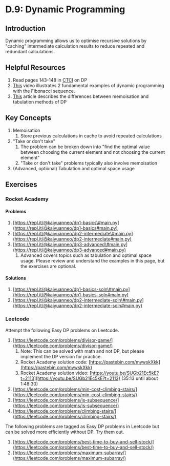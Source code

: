 # D.9: Dynamic Programming

## Introduction

Dynamic programming allows us to optimise recursive solutions by "caching" intermediate calculation results to reduce repeated and redundant calculations.

## Helpful Resources

1. Read pages 143-148 in [CTCI](d.0-ds-and-a-overview.md#resources) on DP
2. [This](https://www.youtube.com/watch?v=vYquumk4nWw) video illustrates 2 fundamental examples of dynamic programming with the Fibonacci sequence.
3. [This](https://awjin.me/algos-js/dp/tab-memo.html) article describes the differences between memoisation and tabulation methods of DP

## Key Concepts

1. Memoisation
   1. Store previous calculations in cache to avoid repeated calculations
2. "Take or don't take"
   1. The problem can be broken down into "find the optimal value between choosing the current element and not choosing the current element"
   2. "Take or don't take" problems typically also involve memoisation
3. \(Advanced, optional\) Tabulation and optimal space usage

## Exercises

### Rocket Academy

#### Problems

1. [https://repl.it/@kaiyuanneo/dp1-basics\#main.py](https://repl.it/@kaiyuanneo/dp1-basics#main.py)
2. [https://repl.it/@kaiyuanneo/dp2-intermediate\#main.py](https://repl.it/@kaiyuanneo/dp2-intermediate#main.py)
3. [https://repl.it/@kaiyuanneo/dp3-advanced\#main.py](https://repl.it/@kaiyuanneo/dp3-advanced#main.py)
   1. Advanced covers topics such as tabulation and optimal space usage. Please review and understand the examples in this page, but the exercises are optional.

#### Solutions

1. [https://repl.it/@kaiyuanneo/dp1-basics-soln\#main.py](https://repl.it/@kaiyuanneo/dp1-basics-soln#main.py)
2. [https://repl.it/@kaiyuanneo/dp2-intermediate-soln\#main.py](https://repl.it/@kaiyuanneo/dp2-intermediate-soln#main.py)

### Leetcode

Attempt the following Easy DP problems on Leetcode.

1. [https://leetcode.com/problems/divisor-game/](https://leetcode.com/problems/divisor-game/)
   1. Note: This can be solved with math and not DP, but please implement the DP version for practice.
   2. Rocket Academy solution code: [https://pastebin.com/mywskXkk](https://pastebin.com/mywskXkk)
   3. Rocket Academy solution video: [https://youtu.be/SUGb21Ec5kE?t=2113](https://youtu.be/SUGb21Ec5kE?t=2113) \(35:13 until about 1:48:30\)
2. [https://leetcode.com/problems/min-cost-climbing-stairs/](https://leetcode.com/problems/min-cost-climbing-stairs/)
3. [https://leetcode.com/problems/is-subsequence/](https://leetcode.com/problems/is-subsequence/)
4. [https://leetcode.com/problems/climbing-stairs/](https://leetcode.com/problems/climbing-stairs/)

The following problems are tagged as Easy DP problems in Leetcode but can be solved more efficiently without DP. Try them out.

1. [https://leetcode.com/problems/best-time-to-buy-and-sell-stock/](https://leetcode.com/problems/best-time-to-buy-and-sell-stock/)
2. [https://leetcode.com/problems/maximum-subarray/](https://leetcode.com/problems/maximum-subarray/)

